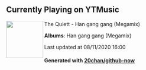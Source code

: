 ## Currently Playing on YTMusic

[<img align="left" width="100" src="https://lh3.googleusercontent.com/wwDFVu5L4A9jU6XKFLmKZt10Qt7OP8D-YAfVvHsE7-yxPe1VG-m72jkbxM2j8-IB52uIufjgYrC6x07J">](https://music.youtube.com/channel/UC8UpjJOF1-iDw04kGk3liSw)

The Quiett - Han gang gang (Megamix)

**Albums**: Han gang gang (Megamix)

Last updated at 08/11/2020 16:00

#### Generated with [20chan/github-now](https://github.com/20chan/github-now)


<!--
**20chan/20chan** is a ✨ _special_ ✨ repository because its `README.md` (this file) appears on your GitHub profile.

Here are some ideas to get you started:

- 🔭 I’m currently working on ...
- 🌱 I’m currently learning ...
- 👯 I’m looking to collaborate on ...
- 🤔 I’m looking for help with ...
- 💬 Ask me about ...
- 📫 How to reach me: ...
- 😄 Pronouns: ...
- ⚡ Fun fact: ...
-->

